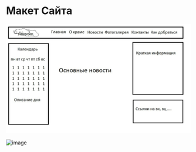 # Макет Сайта

![Макет Сайта](макет.jpg)

<img width="726" height="576" alt="image" src="https://github.com/user-attachments/assets/b6840df0-0843-43b7-b26a-5ce73c2a4e1c" />


